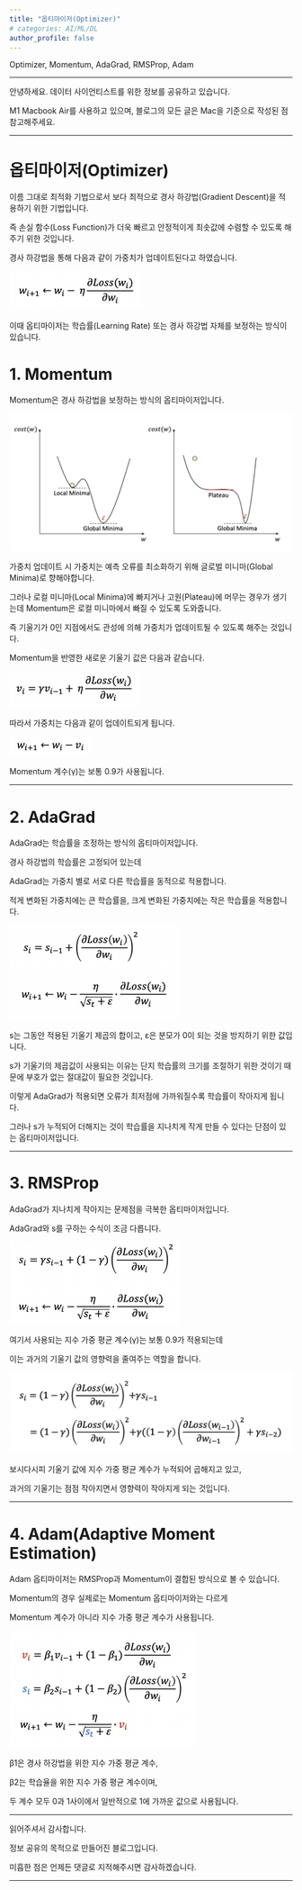 ```yaml
---
title: "옵티마이저(Optimizer)"
# categories: AI/ML/DL
author_profile: false
---
```

Optimizer, Momentum, AdaGrad, RMSProp, Adam

----

안녕하세요.
데이터 사이언티스트를 위한 정보를 공유하고 있습니다.

M1 Macbook Air를 사용하고 있으며, 블로그의 모든 글은 Mac을 기준으로 작성된 점 참고해주세요.

----

# 옵티마이저(Optimizer)

이름 그대로 최적화 기법으로서 보다 최적으로 경사 하강법(Gradient Descent)을 적용하기 위한 기법입니다.

즉 손실 함수(Loss Function)가 더욱 빠르고 안정적이게 최솟값에 수렴할 수 있도록 해주기 위한 것입니다.

경사 하강법을 통해 다음과 같이 가중치가 업데이트된다고 하였습니다.

<img src="../images/2022-04-21-optimizer/weightupdate.png" alt="weightupdate" style="zoom: 50%;" />

이때 옵티마이저는 학습률(Learning Rate) 또는 경사 하강법 자체를 보정하는 방식이 있습니다.

# 1. Momentum

Momentum은 경사 하강법을 보정하는 방식의 옵티마이저입니다.

![minima](../images/2022-04-21-optimizer/minima.png)

가중치 업데이트 시 가중치는 예측 오류를 최소화하기 위해 글로벌 미니마(Global Minima)로 향해야합니다.

그러나 로컬 미니마(Local Minima)에 빠지거나 고원(Plateau)에 머무는 경우가 생기는데 Momentum은 로컬 미니마에서 빠질 수 있도록 도와줍니다.

즉 기울기가 0인 지점에서도 관성에 의해 가중치가 업데이트될 수 있도록 해주는 것입니다.

Momentum을 반영한 새로운 기울기 값은 다음과 같습니다.

<img src="../images/2022-04-21-optimizer/momentumgd.png" alt="momentumgd" style="zoom:50%;" />

따라서 가중치는 다음과 같이 업데이트되게 됩니다.

<img src="../images/2022-04-21-optimizer/momentumupdaate.png" alt="momentumupdaate" style="zoom:50%;" />

Momentum 계수(γ)는 보통 0.9가 사용됩니다.

----

# 2. AdaGrad

AdaGrad는 학습률을 조정하는 방식의 옵티마이저입니다.

경사 하강법의 학습률은 고정되어 있는데

AdaGrad는 가중치 별로 서로 다른 학습률을 동적으로 적용합니다.

적게 변화된 가중치에는 큰 학습률을, 크게 변화된 가중치에는 작은 학습률을 적용합니다.

<img src="../images/2022-04-21-optimizer/adagrad-0531840.png" alt="adagrad" style="zoom:50%;" />

s는 그동안 적용된 기울기 제곱의 합이고, ε은 분모가 0이 되는 것을 방지하기 위한 값입니다.

s가 기울기의 제곱값이 사용되는 이유는 단지 학습률의 크기를 조절하기 위한 것이기 때문에 부호가 없는 절대값이 필요한 것입니다.

이렇게 AdaGrad가 적용되면 오류가 최저점에 가까워질수록 학습률이 작아지게 됩니다.

그러나 s가 누적되어 더해지는 것이 학습률을 지나치게 작게 만들 수 있다는 단점이 있는 옵티마이저입니다.

----

# 3. RMSProp

AdaGrad가 지나치게 작아지는 문제점을 극복한 옵티마이저입니다.

AdaGrad와 s를 구하는 수식이 조금 다릅니다.

<img src="../images/2022-04-21-optimizer/rmsprop.png" alt="rmsprop" style="zoom:50%;" />

여기서 사용되는 지수 가중 평균 계수(γ)는 보통 0.9가 적용되는데

이는 과거의 기울기 값의 영향력을 줄여주는 역할을 합니다.

<img src="../images/2022-04-21-optimizer/rmspropgd.png" alt="rmspropgd" style="zoom:50%;" />

보시다시피 기울기 값에 지수 가중 평균 계수가 누적되어 곱해지고 있고,

과거의 기울기는 점점 작아지면서 영향력이 작아지게 되는 것입니다.

----

# 4. Adam(Adaptive Moment Estimation)

Adam 옵티마이저는 RMSProp과 Momentum이 결합된 방식으로 볼 수 있습니다.

Momentum의 경우 실제로는 Momentum 옵티마이저와는 다르게

Momentum 계수가 아니라 지수 가중 평균 계수가 사용됩니다.

<img src="../images/2022-04-21-optimizer/adam.png" alt="adam" style="zoom:50%;" />

β1은 경사 하강법을 위한 지수 가중 평균 계수,

β2는 학습율을 위한 지수 가중 평균 계수이며,

두 계수 모두 0과 1사이에서 일반적으로 1에 가까운 값으로 사용됩니다.

----

읽어주셔서 감사합니다.

정보 공유의 목적으로 만들어진 블로그입니다.

미흡한 점은 언제든 댓글로 지적해주시면 감사하겠습니다.

----
